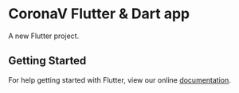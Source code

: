 # CoronaV Flutter & Dart app

A new Flutter project.

## Getting Started

For help getting started with Flutter, view our online
[documentation](https://flutter.io/).

